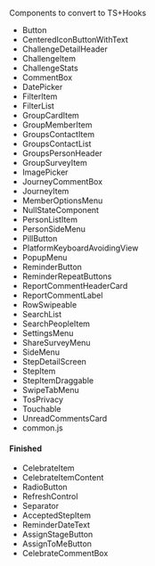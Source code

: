 Components to convert to TS+Hooks

- Button
- CenteredIconButtonWithText
- ChallengeDetailHeader
- ChallengeItem
- ChallengeStats
- CommentBox
- DatePicker
- FilterItem
- FilterList
- GroupCardItem
- GroupMemberItem
- GroupsContactItem
- GroupsContactList
- GroupsPersonHeader
- GroupSurveyItem
- ImagePicker
- JourneyCommentBox
- JourneyItem
- MemberOptionsMenu
- NullStateComponent
- PersonListItem
- PersonSideMenu
- PillButton
- PlatformKeyboardAvoidingView
- PopupMenu
- ReminderButton
- ReminderRepeatButtons
- ReportCommentHeaderCard
- ReportCommentLabel
- RowSwipeable
- SearchList
- SearchPeopleItem
- SettingsMenu
- ShareSurveyMenu
- SideMenu
- StepDetailScreen
- StepItem
- StepItemDraggable
- SwipeTabMenu
- TosPrivacy
- Touchable
- UnreadCommentsCard
- common.js

#### Finished

- CelebrateItem
- CelebrateItemContent
- RadioButton
- RefreshControl
- Separator
- AcceptedStepItem
- ReminderDateText
- AssignStageButton
- AssignToMeButton
- CelebrateCommentBox
